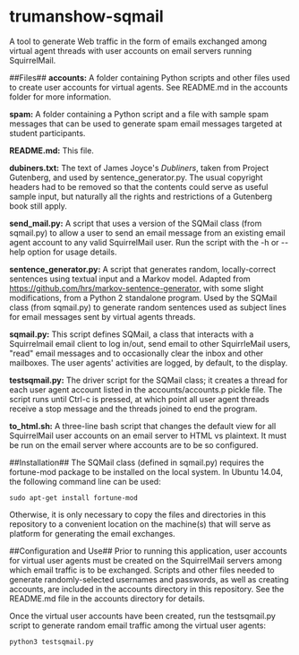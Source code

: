 # trumanshow-sqmail

A tool to generate Web traffic in the form of emails exchanged among virtual agent threads with user accounts on email servers running SquirrelMail.

##Files##
**accounts:** A folder containing Python scripts and other files used to create user accounts for virtual agents. See README.md in the accounts folder for more information.

**spam:** A folder containing a Python script and a file with sample spam messages that can be used to generate spam email messages targeted at student participants.

**README.md:** This file.

**dubiners.txt:** The text of James Joyce's *Dubliners*, taken from Project Gutenberg, and used by sentence_generator.py. The usual copyright headers had to be removed so that the contents could serve as useful sample input, but naturally all the rights and restrictions of a Gutenberg book still apply.

**send_mail.py:** A script that uses a version of the SQMail class (from sqmail.py) to allow a user to send an email message from an existing email agent account to any valid SquirrelMail user. Run the script with the -h or --help option for usage details.

**sentence_generator.py:** A script that generates random, locally-correct sentences using textual input and a Markov model. Adapted from https://github.com/hrs/markov-sentence-generator, with some slight modifications, from a Python 2 standalone program. Used by the SQMail class (from sqmail.py) to generate random sentences used as subject lines for email messages sent by virtual agents threads.

**sqmail.py:** This script defines SQMail, a class that interacts with a Squirrelmail email client to log in/out, send email to other SquirrleMail users, "read" email messages and to occasionally clear the inbox and other mailboxes. The user agents' activities are logged, by default, to the display.

**testsqmail.py:** The driver script for the SQMail class; it creates a thread for each user agent account listed in the accounts/accounts.p pickle file. The script runs until Ctrl-c is pressed, at which point all user agent threads receive a stop message and the threads joined to end the program.

**to_html.sh:** A three-line bash script that changes the default view for all SquirrelMail user accounts on an email server to HTML vs plaintext. It must be run on the email server where accounts are to be so configured.

##Installation##
The SQMail class (defined in sqmail.py) requires the fortune-mod package to be installed on the local system. In Ubuntu 14.04, the following command line can be used:

```sudo apt-get install fortune-mod```

Otherwise, it is only necessary to copy the files and directories in this repository to a convenient location on the machine(s) that will serve as platform for generating the email exchanges.

##Configuration and Use##
Prior to running this application, user accounts for virtual user agents must be created on the SquirrelMail servers among which email traffic is to be exchanged. Scripts and other files needed to generate randomly-selected usernames and passwords, as well as creating accounts, are included in the accounts directory in this repository. See the README.md file in the accounts directory for details.

Once the virtual user accounts have been created, run the testsqmail.py script to generate random email traffic among the virtual user agents:

```python3 testsqmail.py```
